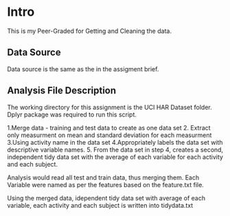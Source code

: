 # Intro
This is my Peer-Graded for Getting and Cleaning the data. 

## Data Source
Data source is the same as the in the assigment brief.

## Analysis File Description
The working directory for this assignment is the UCI HAR Dataset folder. Dplyr package was required to run this script.

1.Merge data - training and test data to create as one data set
2. Extract only measurment on mean and standard deviation for each measurment
3.Using activity name in the data set
4.Appropriately labels the data set with descriptive variable names.
5. From the data set in step 4, creates a second, independent tidy data set with the average of each variable for each activity and each subject.


Analysis would read all test and train data, thus merging them. Each Variable were named as per the features based on the feature.txt file.

Using the merged data, idependent tidy data set with average of each variable, each activity and each subject is written into tidydata.txt


